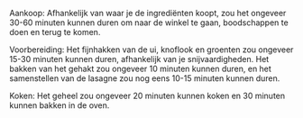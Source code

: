 Aankoop: Afhankelijk van waar je de ingrediënten koopt, zou het ongeveer 30-60 minuten kunnen duren om naar de winkel te gaan, boodschappen te doen en terug te komen.

Voorbereiding: Het fijnhakken van de ui, knoflook en groenten zou ongeveer 15-30 minuten kunnen duren, afhankelijk van je snijvaardigheden. Het bakken van het gehakt zou ongeveer 10 minuten kunnen duren, en het samenstellen van de lasagne zou nog eens 10-15 minuten kunnen duren.

Koken: Het geheel zou ongeveer 20 minuten kunnen koken en 30 minuten kunnen bakken in de oven.
